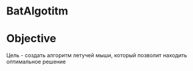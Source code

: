 # BatAlgotitm
# Objective
Цель - создать алгоритм летучей мыши, который позволит находить оптимальное решение
